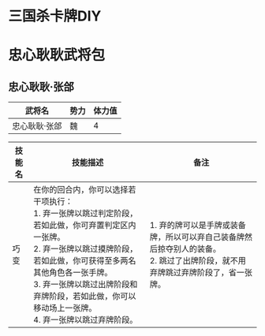 # 三国杀卡牌DIY

# 忠心耿耿武将包

## 忠心耿耿·张郃

| 武将名        | 势力 | 体力值 |
| ------------- | ---- | ------ |
| 忠心耿耿·张郃 | 魏   | 4      |

| 技能名 | 技能描述   | 备注 |
| ------ | ---------- | ------ |
| 巧变   | 在你的回合内，你可以选择若干项执行：<br>1. 弃一张牌以跳过判定阶段，若如此做，你可弃置判定区内一张牌。<br>2. 弃一张牌以跳过摸牌阶段，若如此做，你可获得至多两名其他角色各一张手牌。<br>3. 弃一张牌以跳过出牌阶段和弃牌阶段，若如此做，你可以移动场上一张牌。<br>4. 弃一张牌以跳过弃牌阶段。 | 1. 弃的牌可以是手牌或装备牌，所以可以弃自己装备牌然后掠夺别人的装备。<br>2. 跳过了出牌阶段，就不用弃牌跳过弃牌阶段了，省一张牌。 |

